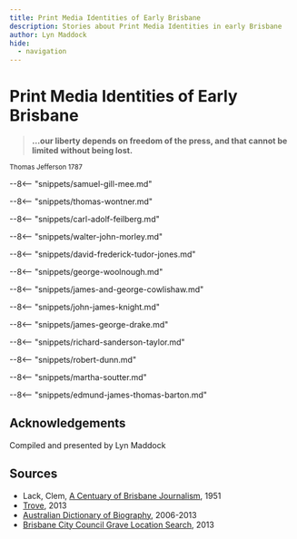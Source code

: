 ```yaml
---
title: Print Media Identities of Early Brisbane
description: Stories about Print Media Identities in early Brisbane
author: Lyn Maddock
hide:
  - navigation
---
```


# Print Media Identities of Early Brisbane  

>**…our liberty depends on freedom of the press, and that cannot be limited without being lost.** 

<small>Thomas Jefferson 1787</small>

--8<-- "snippets/samuel-gill-mee.md"

--8<-- "snippets/thomas-wontner.md"

--8<-- "snippets/carl-adolf-feilberg.md"

--8<-- "snippets/walter-john-morley.md"

--8<-- "snippets/david-frederick-tudor-jones.md"

--8<-- "snippets/george-woolnough.md"

--8<-- "snippets/james-and-george-cowlishaw.md"

--8<-- "snippets/john-james-knight.md"

--8<-- "snippets/james-george-drake.md"

--8<-- "snippets/richard-sanderson-taylor.md"

--8<-- "snippets/robert-dunn.md"

--8<-- "snippets/martha-soutter.md"

--8<-- "snippets/edmund-james-thomas-barton.md"

## Acknowledgements

Compiled and presented by Lyn Maddock

## Sources

- Lack, Clem, [A Centuary of Brisbane Journalism](https://espace.library.uq.edu.au), 1951
- [Trove](https://trove.nla.gov.au), 2013
- [Australian Dictionary of Biography](https://adb.anu.edu.au), 2006-2013
- [Brisbane City Council Grave Location Search](https://graves.brisbane.qld.gov.au), 2013

<!--
<div class="noprint" markdown="1">
## Brochure

**[Download this walk](../assets/guides/printers.pdf)** - designed to be printed and folded in half to make an A5 brochure.

</div>
-->
